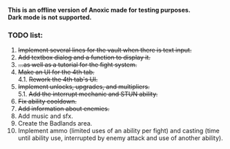 **This is an offline version of Anoxic made for testing purposes.**  
**Dark mode is not supported.**  

### TODO list:
1. ~~Implement several lines for the vault when there is text input.~~
2. ~~Add textbox dialog and a function to display it.~~
3. ~~...as well as a tutorial for the fight system.~~
4. ~~Make an UI for the 4th tab.~~  
4.1. ~~Rework the 4th tab's UI.~~
5. ~~Implement unlocks, upgrades, and multipliers.~~  
5.1. ~~Add the interrupt mechanic and STUN ability.~~
6. ~~Fix ability cooldown.~~
7. ~~Add information about enemies.~~
8. Add music and sfx.
9. Create the Badlands area.
10. Implement ammo (limited uses of an ability per fight) and casting (time until ability use, interrupted by enemy attack and use of another ability).
